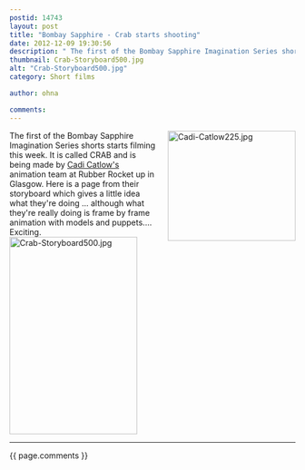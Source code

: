 ```yaml
---
postid: 14743
layout: post
title: "Bombay Sapphire - Crab starts shooting"
date: 2012-12-09 19:30:56
description: " The first of the Bombay Sapphire Imagination Series shorts starts filming this week. It is called CRAB and is being made by Cadi Catlow&#8217;s animation team at Rubber Rocket up in Glasgow. Here is a page from their storyboard&#8230;"
thumbnail: Crab-Storyboard500.jpg
alt: "Crab-Storyboard500.jpg"
category: Short films

author: ohna

comments:
---
```


<p><a href="{{ site.baseurl }}/assets_c/2012/12/Cadi-Catlow225-477.html" onclick="window.open('{{ site.baseurl }}/assets_c/2012/12/Cadi-Catlow225-477.html','popup','width=225,height=194,scrollbars=no,resizable=no,toolbar=no,directories=no,location=no,menubar=no,status=no,left=0,top=0'); return false"><img src="{{ site.baseurl }}/assets_c/2012/12/Cadi-Catlow225-thumb-225x194-477.jpg" width="225" height="194" alt="Cadi-Catlow225.jpg" class="mt-image-right" style="float: right; margin: 0 0 20px 20px;" /></a> The first of the Bombay Sapphire Imagination Series shorts starts filming this week. It is called <span class="caps">CRAB </span>and is being made by <a href="http://www.rubber-rocket.com/#!rocketeers/c18bc">Cadi Catlow's</a>   animation team at Rubber Rocket up in Glasgow. Here is a page from their storyboard which gives a little idea what they're doing ... although what they're really doing is frame by frame animation with models and puppets.... Exciting.<br />
<a href="{{ site.baseurl }}/assets_c/2012/12/Crab-Storyboard500-478.html" onclick="window.open('{{ site.baseurl }}/assets_c/2012/12/Crab-Storyboard500-478.html','popup','width=500,height=774,scrollbars=no,resizable=no,toolbar=no,directories=no,location=no,menubar=no,status=no,left=0,top=0'); return false"><img src="{{ site.baseurl }}/assets_c/2012/12/Crab-Storyboard500-thumb-225x348-478.jpg" width="225" height="348" alt="Crab-Storyboard500.jpg" class="mt-image-none" style="" /></a>  </p>

<hr>

{{ page.comments }}


